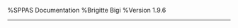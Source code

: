 %SPPAS Documentation
%Brigitte Bigi
%Version 1.9.6

--------------------------------------------------------------------------
